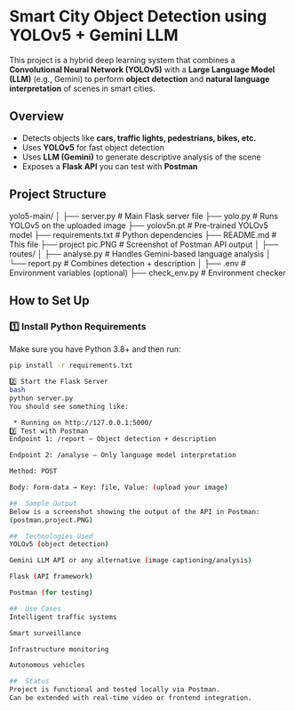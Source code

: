 # Smart City Object Detection using YOLOv5 + Gemini LLM

This project is a hybrid deep learning system that combines a **Convolutional Neural Network (YOLOv5)** with a **Large Language Model (LLM)** (e.g., Gemini) to perform **object detection** and **natural language interpretation** of scenes in smart cities.

##  Overview

- Detects objects like **cars, traffic lights, pedestrians, bikes, etc.**
- Uses **YOLOv5** for fast object detection
- Uses **LLM (Gemini)** to generate descriptive analysis of the scene
- Exposes a **Flask API** you can test with **Postman**


##  Project Structure

yolo5-main/
│
├── server.py # Main Flask server file
├── yolo.py # Runs YOLOv5 on the uploaded image
├── yolov5n.pt # Pre-trained YOLOv5 model
├── requirements.txt # Python dependencies
├── README.md # This file
├── project pic.PNG # Screenshot of Postman API output
│
├── routes/
│ ├── analyse.py # Handles Gemini-based language analysis
│ └── report.py # Combines detection + description
│
├── .env # Environment variables (optional)
├── check_env.py # Environment checker



## How to Set Up

### 1️⃣ Install Python Requirements
Make sure you have Python 3.8+ and then run:

```bash
pip install -r requirements.txt

2️⃣ Start the Flask Server
bash 
python server.py
You should see something like:

 * Running on http://127.0.0.1:5000/
3️⃣ Test with Postman
Endpoint 1: /report — Object detection + description

Endpoint 2: /analyse — Only language model interpretation

Method: POST

Body: Form-data → Key: file, Value: (upload your image)

##  Sample Output
Below is a screenshot showing the output of the API in Postman:
(postman.project.PNG)

##  Technologies Used
YOLOv5 (object detection)

Gemini LLM API or any alternative (image captioning/analysis)

Flask (API framework)

Postman (for testing)

##  Use Cases
Intelligent traffic systems

Smart surveillance

Infrastructure monitoring

Autonomous vehicles

##  Status
Project is functional and tested locally via Postman.
Can be extended with real-time video or frontend integration.

